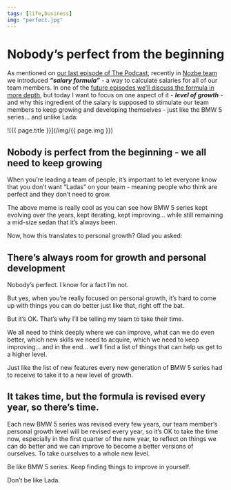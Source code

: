 ```yaml
---
tags: [life,business]
img: "perfect.jpg"
---
```


# Nobody’s perfect from the beginning

As mentioned on [our last episode of The Podcast](/podcast-172), recently in [Nozbe team](https://nozbe.com/about) we introduced ***“salary formula”*** - a way to calculate salaries for all of our team members. In one of the [future episodes we’ll discuss the formula in more depth](/podcast-176), but today I want to focus on one aspect of it - ***level of growth*** - and why this ingredient of the salary is supposed to stimulate our team members to keep growing and developing themselves - just like the BMW 5 series... and unlike Lada:
 
<!--More-->

![{{ page.title }}](/img/{{ page.img }})

## Nobody is perfect from the beginning - we all need to keep growing

When you’re leading a team of people, it’s important to let everyone know that you don’t want “Ladas” on your team - meaning people who think are perfect and they don’t need to grow.

The above meme is really cool as you can see how BMW 5 series kept evolving over the years, kept iterating, kept improving... while still remaining a mid-size sedan that it’s always been.

Now, how this translates to personal growth? Glad you asked:

## There’s always room for growth and personal development

Nobody’s perfect. I know for a fact I’m not.

But yes, when you’re really focused on personal growth, it’s hard to come up with things you can do better just like that, right off the bat.

But it’s OK. That’s why I’ll be telling my team to take their time.

We all need to think deeply where we can improve, what can we do even better, which new skills we need to acquire, which we need to keep improving... and in the end... we’ll find a list of things that can help us get to a higher level.

Just like the list of new features every new generation of BMW 5 series had to receive to take it to a new level of growth.

## It takes time, but the formula is revised every year, so there’s time.

Each new BMW 5 series was revised every few years, our team member’s personal growth level will be revised every year, so it’s OK to take the time now, especially in the first quarter of the new year, to reflect on things we can do better and we can improve to become a better versions of ourselves. To take ourselves to a whole new level.

Be like BMW 5 series. Keep finding things to improve in yourself.

Don’t be like Lada.

[n]: https://michael.gratis/nozbe
[p]: /podcast